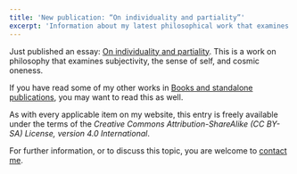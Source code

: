 ```yaml
---
title: 'New publication: “On individuality and partiality”'
excerpt: 'Information about my latest philosophical work that examines subjectivity, the sense of self, and cosmic oneness.'
---
```


Just published an essay: [On individuality and
partiality](https://protesilaos.com/individuality-partiality/).  This is
a work on philosophy that examines subjectivity, the sense of self, and
cosmic oneness.

If you have read some of my other works in [Books and standalone
publications](https://protesilaos.com/books/), you may want to read this
as well.

As with every applicable item on my website, this entry is freely
available under the terms of the _Creative Commons
Attribution-ShareAlike (CC BY-SA) License, version 4.0 International_.

For further information, or to discuss this topic, you are welcome to
[contact me](https://protesilaos.com/contact).
